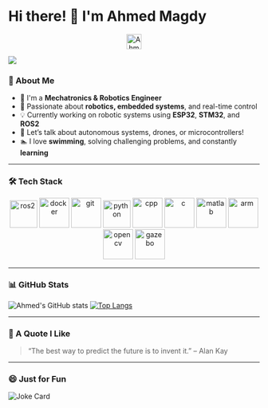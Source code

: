 # Hi there! 👋 I'm Ahmed Magdy

<p align="center">
  <a href="https://www.linkedin.com/in/ahmed-magdy-641a22214/" target="blank">
    <img align="center" src="https://cdn.jsdelivr.net/npm/simple-icons@3.0.1/icons/linkedin.svg" alt="Ahmed Magdy LinkedIn" height="30" width="30" />
  </a>
</p>

![](https://media.giphy.com/media/L8K62iTDkzGX6/giphy.gif)

### 🤖 About Me

- 🔧 I'm a **Mechatronics & Robotics Engineer**
- 🚀 Passionate about **robotics, embedded systems**, and real-time control
- 💡 Currently working on robotic systems using **ESP32**, **STM32**, and **ROS2**
- 💬 Let’s talk about autonomous systems, drones, or microcontrollers!
- 🏊 I love **swimming**, solving challenging problems, and constantly **learning**

---

### 🛠️ Tech Stack

<p align="center">
<img src="https://www.vectorlogo.zone/logos/ros/ros-icon.svg" alt="ros2" width="55" height="55"/>
<img src="https://www.vectorlogo.zone/logos/docker/docker-icon.svg" alt="docker" width="60" height="60"/>
<img src="https://www.vectorlogo.zone/logos/git-scm/git-scm-icon.svg" alt="git" width="60" height="60"/>
<img src="https://www.vectorlogo.zone/logos/python/python-icon.svg" alt="python" width="55" height="55"/>
<img src="https://cdn.jsdelivr.net/gh/devicons/devicon/icons/cplusplus/cplusplus-original.svg" alt="cpp" width="60" height="60"/>
<img src="https://cdn.jsdelivr.net/gh/devicons/devicon/icons/c/c-original.svg" alt="c" width="60" height="60"/>
<img src="https://cdn.jsdelivr.net/gh/devicons/devicon/icons/matlab/matlab-original.svg" alt="matlab" width="60" height="60"/>
<img src="https://cdn.jsdelivr.net/npm/simple-icons@v9/icons/arm.svg" alt="arm" width="60" height="60"/>
<img src="https://opencv.org/wp-content/uploads/2022/07/OpenCV_logo.png" alt="opencv" width="60" height="60" style="object-fit:contain;"/>
<img src="https://upload.wikimedia.org/wikipedia/commons/5/55/Gazebo_icon.png" alt="gazebo" width="60" height="60"/>

</p>

---

### 📊 GitHub Stats

![Ahmed's GitHub stats](https://github-readme-stats.vercel.app/api?username=your-github-username&show_icons=true&theme=gruvbox)
[![Top Langs](https://github-readme-stats.vercel.app/api/top-langs/?username=your-github-username&layout=compact&theme=gruvbox)](https://github.com/anuraghazra/github-readme-stats)

---

### 🧠 A Quote I Like

> “The best way to predict the future is to invent it.” – Alan Kay

---

### 😄 Just for Fun

<img src="https://readme-jokes.vercel.app/api" alt="Joke Card" />

